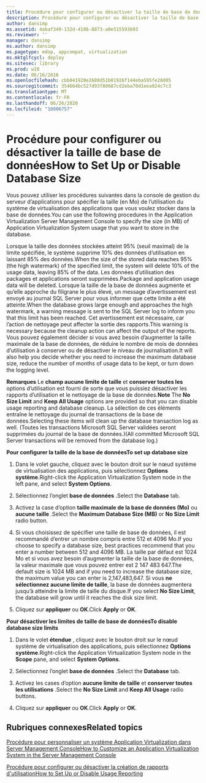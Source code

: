```yaml
---
title: Procédure pour configurer ou désactiver la taille de base de données
description: Procédure pour configurer ou désactiver la taille de base de données
author: dansimp
ms.assetid: 4abaf349-132d-4186-8873-a0e515593b93
ms.reviewer: ''
manager: dansimp
ms.author: dansimp
ms.pagetype: mdop, appcompat, virtualization
ms.mktglfcycl: deploy
ms.sitesec: library
ms.prod: w10
ms.date: 06/16/2016
ms.openlocfilehash: cbb041920e2680d51b01926f144eba595fe28d05
ms.sourcegitcommit: 354664bc527d93f80687cd2eba70d1eea024c7c3
ms.translationtype: MT
ms.contentlocale: fr-FR
ms.lasthandoff: 06/26/2020
ms.locfileid: "10806757"
---
```

# <span data-ttu-id="9d16c-103">Procédure pour configurer ou désactiver la taille de base de données</span><span class="sxs-lookup"><span data-stu-id="9d16c-103">How to Set Up or Disable Database Size</span></span>


<span data-ttu-id="9d16c-104">Vous pouvez utiliser les procédures suivantes dans la console de gestion du serveur d’applications pour spécifier la taille (en Mo) de l’utilisation du système de virtualisation des applications que vous voulez stocker dans la base de données.</span><span class="sxs-lookup"><span data-stu-id="9d16c-104">You can use the following procedures in the Application Virtualization Server Management Console to specify the size (in MB) of Application Virtualization System usage that you want to store in the database.</span></span>

<span data-ttu-id="9d16c-105">Lorsque la taille des données stockées atteint 95% (seuil maximal) de la limite spécifiée, le système supprime 10% des données d’utilisation en laissant 85% des données.</span><span class="sxs-lookup"><span data-stu-id="9d16c-105">When the size of the stored data reaches 95% (the high watermark) of the specified limit, the system will delete 10% of the usage data, leaving 85% of the data.</span></span> <span data-ttu-id="9d16c-106">Les données d’utilisation des packages et applications seront supprimées.</span><span class="sxs-lookup"><span data-stu-id="9d16c-106">Package and application usage data will be deleted.</span></span> <span data-ttu-id="9d16c-107">Lorsque la taille de la base de données augmente et qu’elle approche du filigrane le plus élevé, un message d’avertissement est envoyé au journal SQL Server pour vous informer que cette limite a été atteinte.</span><span class="sxs-lookup"><span data-stu-id="9d16c-107">When the database grows large enough and approaches the high watermark, a warning message is sent to the SQL Server log to inform you that this limit has been reached.</span></span> <span data-ttu-id="9d16c-108">Cet avertissement est nécessaire, car l’action de nettoyage peut affecter la sortie des rapports.</span><span class="sxs-lookup"><span data-stu-id="9d16c-108">This warning is necessary because the cleanup action can affect the output of the reports.</span></span> <span data-ttu-id="9d16c-109">Vous pouvez également décider si vous avez besoin d’augmenter la taille maximale de la base de données, de réduire le nombre de mois de données d’utilisation à conserver ou de désactiver le niveau de journalisation.</span><span class="sxs-lookup"><span data-stu-id="9d16c-109">It will also help you decide whether you need to increase the maximum database size, reduce the number of months of usage data to be kept, or turn down the logging level.</span></span>

<span data-ttu-id="9d16c-110">**Remarques**  Le **champ aucune limite de taille** et **conserver toutes les** options d’utilisation est fourni de sorte que vous puissiez désactiver les rapports d’utilisation et le nettoyage de la base de données.</span><span class="sxs-lookup"><span data-stu-id="9d16c-110">**Note** The **No Size Limit** and **Keep All Usage** options are provided so that you can disable usage reporting and database cleanup.</span></span> <span data-ttu-id="9d16c-111">La sélection de ces éléments entraîne le nettoyage du journal de transactions de la base de données.</span><span class="sxs-lookup"><span data-stu-id="9d16c-111">Selecting these items will clean up the database transaction log as well.</span></span> <span data-ttu-id="9d16c-112">(Toutes les transactions Microsoft SQL Server validées seront supprimées du journal de la base de données.)</span><span class="sxs-lookup"><span data-stu-id="9d16c-112">(All committed Microsoft SQL Server transactions will be removed from the database log.)</span></span>

 

**<span data-ttu-id="9d16c-113">Pour configurer la taille de la base de données</span><span class="sxs-lookup"><span data-stu-id="9d16c-113">To set up database size</span></span>**

1.  <span data-ttu-id="9d16c-114">Dans le volet gauche, cliquez avec le bouton droit sur le nœud système de virtualisation des applications, puis sélectionnez **Options système**.</span><span class="sxs-lookup"><span data-stu-id="9d16c-114">Right-click the Application Virtualization System node in the left pane, and select **System Options**.</span></span>

2.  <span data-ttu-id="9d16c-115">Sélectionnez l’onglet **base de données** .</span><span class="sxs-lookup"><span data-stu-id="9d16c-115">Select the **Database** tab.</span></span>

3.  <span data-ttu-id="9d16c-116">Activez la case d’option **taille maximale de la base de données (Mo)** ou **aucune taille** .</span><span class="sxs-lookup"><span data-stu-id="9d16c-116">Select the **Maximum Database Size (MB)** or **No Size Limit** radio button.</span></span>

4.  <span data-ttu-id="9d16c-117">Si vous choisissez de spécifier une taille de base de données, il est recommandé d’entrer un nombre compris entre 512 et 4096 Mo.</span><span class="sxs-lookup"><span data-stu-id="9d16c-117">If you choose to specify a database size, best practices recommend that you enter a number between 512 and 4096 MB.</span></span> <span data-ttu-id="9d16c-118">La taille par défaut est 1024 Mo et si vous avez besoin d’augmenter la taille de la base de données, la valeur maximale que vous pouvez entrer est 2 147 483 647.</span><span class="sxs-lookup"><span data-stu-id="9d16c-118">The default size is 1024 MB and if you need to increase the database size, the maximum value you can enter is 2,147,483,647.</span></span> <span data-ttu-id="9d16c-119">Si vous **ne sélectionnez aucune limite de taille**, la base de données augmentera jusqu’à atteindre la limite de taille du disque.</span><span class="sxs-lookup"><span data-stu-id="9d16c-119">If you select **No Size Limit**, the database will grow until it reaches the disk size limit.</span></span>

5.  <span data-ttu-id="9d16c-120">Cliquez sur **appliquer** ou **OK**.</span><span class="sxs-lookup"><span data-stu-id="9d16c-120">Click **Apply** or **OK**.</span></span>

**<span data-ttu-id="9d16c-121">Pour désactiver les limites de taille de base de données</span><span class="sxs-lookup"><span data-stu-id="9d16c-121">To disable database size limits</span></span>**

1.  <span data-ttu-id="9d16c-122">Dans le volet **étendue** , cliquez avec le bouton droit sur le nœud système de virtualisation des applications, puis sélectionnez **Options système**.</span><span class="sxs-lookup"><span data-stu-id="9d16c-122">Right-click the Application Virtualization System node in the **Scope** pane, and select **System Options**.</span></span>

2.  <span data-ttu-id="9d16c-123">Sélectionnez l’onglet **base de données** .</span><span class="sxs-lookup"><span data-stu-id="9d16c-123">Select the **Database** tab.</span></span>

3.  <span data-ttu-id="9d16c-124">Activez les cases d’option **aucune limite de taille** et **conserver toutes les utilisations** .</span><span class="sxs-lookup"><span data-stu-id="9d16c-124">Select the **No Size Limit** and **Keep All Usage** radio buttons.</span></span>

4.  <span data-ttu-id="9d16c-125">Cliquez sur **appliquer** ou **OK**.</span><span class="sxs-lookup"><span data-stu-id="9d16c-125">Click **Apply** or **OK**.</span></span>

## <span data-ttu-id="9d16c-126">Rubriques connexes</span><span class="sxs-lookup"><span data-stu-id="9d16c-126">Related topics</span></span>


[<span data-ttu-id="9d16c-127">Procédure pour personnaliser un système Application Virtualization dans Server Management Console</span><span class="sxs-lookup"><span data-stu-id="9d16c-127">How to Customize an Application Virtualization System in the Server Management Console</span></span>](how-to-customize-an-application-virtualization-system-in-the-server-management-console.md)

[<span data-ttu-id="9d16c-128">Procédure pour configurer ou désactiver la création de rapports d'utilisation</span><span class="sxs-lookup"><span data-stu-id="9d16c-128">How to Set Up or Disable Usage Reporting</span></span>](how-to-set-up-or-disable-usage-reporting.md)

 

 





